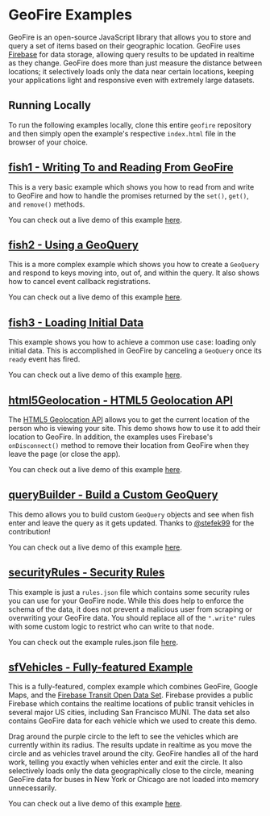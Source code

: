 # GeoFire Examples

GeoFire is an open-source JavaScript library that allows you to store and query a set
of items based on their geographic location. GeoFire uses [Firebase](https://www.firebase.com/) for data
storage, allowing query results to be updated in realtime as they change.
GeoFire does more than just measure the distance between locations; it
selectively loads only the data near certain locations, keeping your
applications light and responsive even with extremely large datasets.

## Running Locally

To run the following examples locally, clone this entire `geofire` repository
and then simply open the example's respective `index.html` file in the browser
of your choice.

## [fish1 - Writing To and Reading From GeoFire](https://geofire.firebaseapp.com/fish1/index.html)

This is a very basic example which shows you how to read from and write to GeoFire
and how to handle the promises returned by the `set()`, `get()`, and `remove()`
methods.

You can check out a live demo of this example [here](https://geofire.firebaseapp.com/fish1/index.html).

## [fish2 - Using a GeoQuery](https://geofire.firebaseapp.com/fish3/index.html)

This is a more complex example which shows you how to create a `GeoQuery` and
respond to keys moving into, out of, and within the query. It also shows how
to cancel event callback registrations.

You can check out a live demo of this example [here](https://geofire.firebaseapp.com/fish2/index.html).

## [fish3 - Loading Initial Data](https://geofire.firebaseapp.com/fish3/index.html)

This example shows you how to achieve a common use case: loading only initial
data. This is accomplished in GeoFire by canceling a `GeoQuery` once its `ready`
event has fired.

You can check out a live demo of this example [here](https://geofire.firebaseapp.com/fish3/index.html).

## [html5Geolocation - HTML5 Geolocation API](https://geofire.firebaseapp.com/html5Geolocation/index.html)

The [HTML5 Geolocation API](http://diveintohtml5.info/geolocation.html) allows you
to get the current location of the person who is viewing your site. This demo shows
how to use it to add their location to GeoFire. In addition, the examples uses
Firebase's `onDisconnect()` method to remove their location from GeoFire when they
leave the page (or close the app).

You can check out a live demo of this example [here](https://geofire.firebaseapp.com/html5Geolocation/index.html).

## [queryBuilder - Build a Custom GeoQuery](https://geofire.firebaseapp.com/queryBuilder/index.html)

This demo allows you to build custom `GeoQuery` objects and see when fish enter and
leave the query as it gets updated. Thanks to [@stefek99](https://github.com/stefek99)
for the contribution!

You can check out a live demo of this example [here](https://geofire.firebaseapp.com/queryBuilder/index.html).

## [securityRules - Security Rules](https://geofire.firebaseapp.com/securityRules/rules.json)

This example is just a `rules.json` file which contains some security rules you
can use for your GeoFire node. While this does help to enforce the schema of the data,
it does not prevent a malicious user from scraping or overwriting your GeoFire data.
You should replace all of the `".write"` rules with some custom logic to restrict who
can write to that node.

You can check out the example rules.json file [here](https://geofire.firebaseapp.com/securityRules/rules.json).

## [sfVehicles - Fully-featured Example](https://geofire.firebaseapp.com/sfVehicles/index.html)

This is a fully-featured, complex example which combines GeoFire, Google Maps,
and the [Firebase Transit Open Data Set](https://www.firebase.com/docs/data/real-time-transit-data.html).
Firebase provides a public Firebase which contains the realtime locations of public
transit vehicles in several major US cities, including San Francisco MUNI. The data
set also contains GeoFire data for each vehicle which we used to create this demo.

Drag around the purple circle to the left to see the vehicles which are currently within its radius. The
results update in realtime as you move the circle and as vehicles travel around the city. GeoFire handles all
of the hard work, telling you exactly when vehicles enter and exit the circle. It also selectively loads
only the data geographically close to the circle, meaning GeoFire data for buses in New York or Chicago are not
loaded into memory unnecessarily.

You can check out a live demo of this example [here](https://geofire.firebaseapp.com/sfVehicles/index.html).